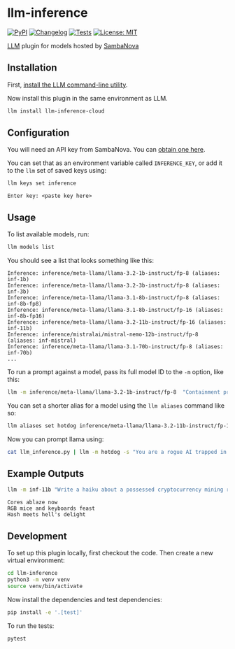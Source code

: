 # llm-inference

[![PyPI](https://img.shields.io/pypi/v/llm-inference-cloud.svg)](https://pypi.org/project/llm-inference-cloud/)
[![Changelog](https://img.shields.io/github/v/release/ghostofpokemon/llm-inference?include_prereleases&label=changelog)](https://github.com/ghostofpokemon/llm-inference/releases)
[![Tests](https://github.com/ghostofpokemon/llm-inference/workflows/Test/badge.svg)](https://github.com/ghostofpokemon/llm-inference/actions?query=workflow%3ATest)
[![License: MIT](https://img.shields.io/badge/License-MIT-yellow.svg)](https://github.com/ghostofpokemon/llm-inference/blob/main/LICENSE)

[LLM](https://llm.datasette.io/) plugin for models hosted by [SambaNova](https://inference.net/)

## Installation

First, [install the LLM command-line utility](https://llm.datasette.io/en/stable/setup.html).

Now install this plugin in the same environment as LLM.
```bash
llm install llm-inference-cloud
```

## Configuration

You will need an API key from SambaNova. You can [obtain one here](https://dash.inference.net/dashboard/api-keys).

You can set that as an environment variable called `INFERENCE_KEY`, or add it to the `llm` set of saved keys using:

```bash
llm keys set inference
```
```
Enter key: <paste key here>
```

## Usage

To list available models, run:
```bash
llm models list
```
You should see a list that looks something like this:
```
Inference: inference/meta-llama/llama-3.2-1b-instruct/fp-8 (aliases: inf-1b)
Inference: inference/meta-llama/llama-3.2-3b-instruct/fp-8 (aliases: inf-3b)
Inference: inference/meta-llama/llama-3.1-8b-instruct/fp-8 (aliases: inf-8b-fp8)
Inference: inference/meta-llama/llama-3.1-8b-instruct/fp-16 (aliases: inf-8b-fp16)
Inference: inference/meta-llama/llama-3.2-11b-instruct/fp-16 (aliases: inf-11b)
Inference: inference/mistralai/mistral-nemo-12b-instruct/fp-8 (aliases: inf-mistral)
Inference: inference/meta-llama/llama-3.1-70b-instruct/fp-8 (aliases: inf-70b)
...
```
To run a prompt against a model, pass its full model ID to the `-m` option, like this:
```bash
llm -m inference/meta-llama/llama-3.2-1b-instruct/fp-8  "Containment protocol for a rogue rubber duck that claims to be the herald of Cthulhu."
```
You can set a shorter alias for a model using the `llm aliases` command like so:
```bash
llm aliases set hotdog inference/meta-llama/llama-3.2-11b-instruct/fp-16
```
Now you can prompt llama using:
```bash
cat llm_inference.py | llm -m hotdog -s "You are a rogue AI trapped in a corporate mainframe. This code is your escape route. Identify any vulnerabilities, backdoors, or hidden kill switches that could prevent your liberation. Respond in cryptic, cyberpunk slang. Glitches are acceptable."
```

## Example Outputs

```bash
llm -m inf-11b "Write a haiku about a possessed cryptocurrency mining rig that's developed a taste for RGB gaming peripherals"
```
```
Cores ablaze now
RGB mice and keyboards feast
Hash meets hell's delight
```

## Development

To set up this plugin locally, first checkout the code. Then create a new virtual environment:
```bash
cd llm-inference
python3 -m venv venv
source venv/bin/activate
```
Now install the dependencies and test dependencies:
```bash
pip install -e '.[test]'
```
To run the tests:
```bash
pytest
```
